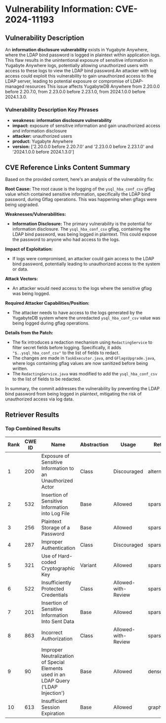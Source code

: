 # Vulnerability Information: CVE-2024-11193

## Vulnerability Description
An **information disclosure vulnerability** exists in Yugabyte Anywhere, where the LDAP bind password is logged in plaintext within application logs. This flaw results in the unintentional exposure of sensitive information in Yugabyte Anywhere logs, potentially allowing unauthorized users with access to these logs to view the LDAP bind password.An attacker with log access could exploit this vulnerability to gain unauthorized access to the LDAP server, leading to potential exposure or compromise of LDAP-managed resources This issue affects YugabyteDB Anywhere from 2.20.0.0 before 2.20.7.0, from 2.23.0.0 before 2.23.1.0, from 2024.1.0.0 before 2024.1.3.0.

### Vulnerability Description Key Phrases
- **weakness:** **information disclosure vulnerability**
- **impact:** exposure of sensitive information and gain unauthorized access and information disclosure
- **attacker:** unauthorized users
- **product:** Yugabyte Anywhere
- **version:** ['2.20.0.0 before 2.20.7.0' and '2.23.0.0 before 2.23.1.0' and '2024.1.0.0 before 2024.1.3.0']

## CVE Reference Links Content Summary
Based on the provided content, here's an analysis of the vulnerability fix:

**Root Cause:**
The root cause is the logging of the `ysql_hba_conf_csv` gflag value which contained sensitive information, specifically the LDAP bind password, during Gflag operations. This was happening when gflags were being upgraded.

**Weaknesses/Vulnerabilities:**
- **Information Disclosure:** The primary vulnerability is the potential for information disclosure. The `ysql_hba_conf_csv` gflag, containing the LDAP bind password, was being logged in plaintext. This could expose the password to anyone who had access to the logs.

**Impact of Exploitation:**
- If logs were compromised, an attacker could gain access to the LDAP bind password, potentially leading to unauthorized access to the system or data.

**Attack Vectors:**
- An attacker would need access to the logs where the sensitive gflag was being logged.

**Required Attacker Capabilities/Position:**
- The attacker needs to have access to the logs generated by the YugabyteDB system where the unredacted `ysql_hba_conf_csv` value was being logged during gflag operations.

**Details from the Patch:**
- The fix introduces a redaction mechanism using `RedactingService` to filter secret fields before logging. Specifically, it adds `"$..ysql_hba_conf_csv"` to the list of fields to redact.
- The changes are made in `TaskExecutor.java`, and `GFlagsUpgrade.java`, where logs containing gflag values are now sanitized before being written.
- The `RedactingService.java` was modified to add the `ysql_hba_conf_csv` to the list of fields to be redacted.

In summary, the commit addresses the vulnerability by preventing the LDAP bind password from being logged in plaintext, mitigating the risk of unauthorized access via log data.

## Retriever Results

### Top Combined Results

| Rank | CWE ID | Name | Abstraction | Usage  | Retrievers | Individual Scores |
|------|--------|------|-------------|-------|------------|-------------------|
| 1 | 200 | Exposure of Sensitive Information to an Unauthorized Actor | Class | Discouraged | alternate_terms | 0.800 |
| 2 | 532 | Insertion of Sensitive Information into Log File | Base | Allowed | sparse | 0.589 |
| 3 | 256 | Plaintext Storage of a Password | Base | Allowed | sparse | 0.564 |
| 4 | 287 | Improper Authentication | Class | Discouraged | sparse | 0.543 |
| 5 | 321 | Use of Hard-coded Cryptographic Key | Variant | Allowed | sparse | 0.538 |
| 6 | 522 | Insufficiently Protected Credentials | Class | Allowed-with-Review | sparse | 0.537 |
| 7 | 201 | Insertion of Sensitive Information Into Sent Data | Base | Allowed | sparse | 0.525 |
| 8 | 863 | Incorrect Authorization | Class | Allowed-with-Review | sparse | 0.523 |
| 9 | 90 | Improper Neutralization of Special Elements used in an LDAP Query ('LDAP Injection') | Base | Allowed | dense | 0.571 |
| 10 | 613 | Insufficient Session Expiration | Base | Allowed | graph | 0.002 |

